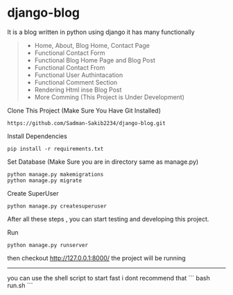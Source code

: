 # django-blog
It is a blog written in python using django it has many functionally
>
> - Home, About, Blog Home, Contact Page
> - Functional Contact Form
> - Functional Blog Home Page and Blog Post
> - Functional Contact From
> - Functional User Authintacation
> - Functional Comment Section
> - Rendering Html inse Blog Post
> - More Comming (This Project is Under Development)
>

Clone This Project (Make Sure You Have Git Installed)
```
https://github.com/Sadman-Sakib2234/django-blog.git
```
Install Dependencies 

```
pip install -r requirements.txt
```

Set Database (Make Sure you are in directory same as manage.py)
```
python manage.py makemigrations
python manage.py migrate
```
Create SuperUser 
```
python manage.py createsuperuser
```

After all these steps , you can start testing and developing this project. 

Run
```
python manage.py runserver
```
then checkout http://127.0.0.1:8000/ the project will be running

<hr/>
you can use the shell script to start fast i dont recommend that
```
bash run.sh
```